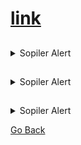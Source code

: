 #  [link]()



##
<details><summary>Sopiler Alert</summary><code><pre>

</pre></code></details>

##
<details><summary>Sopiler Alert</summary><code><pre>

</pre></code></details>

##
<details><summary>Sopiler Alert</summary><code><pre>

</pre></code></details>



[Go Back](../../index.md)
